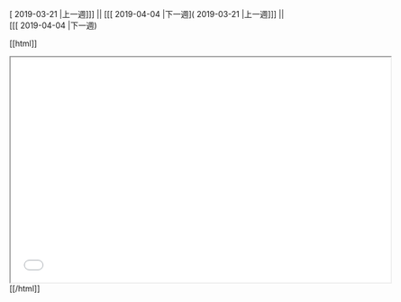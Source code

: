 [ 2019-03-21 |上一週]]] || [[[ 2019-04-04 |下一週]( 2019-03-21 |上一週]]] || [[[ 2019-04-04 |下一週)



[[html]]
<iframe src='<http://pad.hackingthursday.org>  ?showControls=true&showChat=true&showLineNumbers=true&useMonospaceFont=false' width=675 height=400></iframe>
[[/html]]